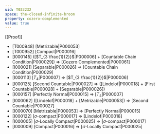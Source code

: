 ```yaml
---
uid: T023232
space: the-closed-infinite-broom
property: cozero-complemented
value: true
---
```

[[Proof]]

* [T000948] [Metrizable|P000053]
* [T000952] [Compact|P000016]
* [I000145] ([$T_{3 \frac{1}{2}}$|P000006] + [Countable Chain Condition|P000029]) => [Cozero Complemented|P000061]
* [I000021] [Separable|P000026] => [Countable Chain Condition|P000029]
* [I000113] [$T_4$|P000007] => [$T_{3 \frac{1}{2}}$|P000006]
* [I000125] [Second Countable|P000027] => ([Lindelof|P000018] + [First Countable|P000028] + [Separable|P000026])
* [I000157] [Perfectly Normal|P000015] => [$T_4$|P000007]
* [I000062] ([Lindelof|P000018] + [Metrizable|P000053]) => [Second Countable|P000027]
* [I000070] [Metrizable|P000053] => [Perfectly Normal|P000015]
* [I000122] [$\sigma$-compact|P000017] => [Lindelof|P000018]
* [I000005] [$\sigma$-Locally Compact|P000025] => [$\sigma$-compact|P000017]
* [I000009] [Compact|P000016] => [$\sigma$-Locally Compact|P000025]

